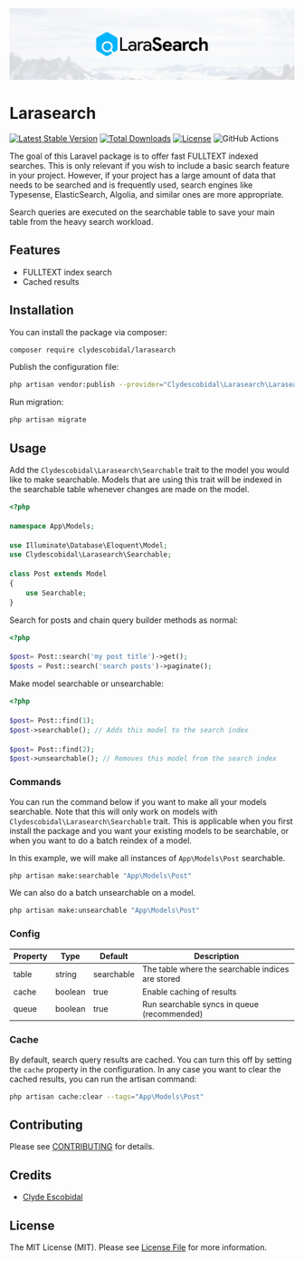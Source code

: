 <img src="https://raw.githubusercontent.com/clydescobidal/larasearch/main/art/bannercard.webp" />

# Larasearch

[![Latest Stable Version](http://poser.pugx.org/clydescobidal/larasearch/v)](https://packagist.org/packages/clydescobidal/larasearch)
[![Total Downloads](http://poser.pugx.org/clydescobidal/larasearch/downloads)](https://packagist.org/packages/clydescobidal/larasearch)
[![License](http://poser.pugx.org/clydescobidal/larasearch/license)](https://packagist.org/packages/clydescobidal/larasearch)
![GitHub Actions](https://github.com/clydescobidal/larasearch/actions/workflows/run-tests.yaml/badge.svg)

The goal of this Laravel package is to offer fast FULLTEXT indexed searches. This is only relevant if you wish to include a basic search feature in your project. However, if your project has a large amount of data that needs to be searched and is frequently used, search engines like Typesense, ElasticSearch, Algolia, and similar ones are more appropriate.

Search queries are executed on the searchable table to save your main table from the heavy search workload. 

## Features

- FULLTEXT index search
- Cached results

## Installation

You can install the package via composer:

```bash
composer require clydescobidal/larasearch
```

Publish the configuration file:
```bash
php artisan vendor:publish --provider="Clydescobidal\Larasearch\LarasearchServiceProvider"
```

Run migration:
```bash
php artisan migrate
```

## Usage
Add the `Clydescobidal\Larasearch\Searchable` trait to the model you would like to make searchable. Models that are using this trait will be indexed in the searchable table whenever changes are made on the model.
```php
<?php
 
namespace App\Models;
 
use Illuminate\Database\Eloquent\Model;
use Clydescobidal\Larasearch\Searchable;
 
class Post extends Model
{
    use Searchable;
}
```

Search for posts and chain query builder methods as normal:
```php
<?php

$post= Post::search('my post title')->get();
$posts = Post::search('search posts')->paginate();
```

Make model searchable or unsearchable:
```php
<?php

$post= Post::find(1);
$post->searchable(); // Adds this model to the search index

$post= Post::find(2);
$post->unsearchable(); // Removes this model from the search index
```

### Commands
You can run the command below if you want to make all your models searchable. Note that this will only work on models with `Clydescobidal\Larasearch\Searchable` trait. This is applicable when you first install the package and you want your existing models to be searchable, or when you want to do a batch reindex of a model.

In this example, we will make all instances of `App\Models\Post` searchable.
```bash
php artisan make:searchable "App\Models\Post"
```

We can also do a batch unsearchable on a model.
```bash
php artisan make:unsearchable "App\Models\Post"
```

### Config
| Property      | Type |  Default  |  Description |
| ----------- |  ---- | ---| ---
| table    |string|   searchable       | The table where the searchable indices are stored
| cache   |boolean| true       | Enable caching of results
| queue   |boolean| true        | Run searchable syncs in queue (recommended)


### Cache
By default, search query results are cached. You can turn this off by setting the `cache` property in the configuration. In any case you want to clear the cached results, you can run the artisan command:
```bash
php artisan cache:clear --tags="App\Models\Post"
```

## Contributing

Please see [CONTRIBUTING](CONTRIBUTING.md) for details.

## Credits

-   [Clyde Escobidal](https://github.com/clydescobidal)

## License

The MIT License (MIT). Please see [License File](LICENSE.md) for more information.
